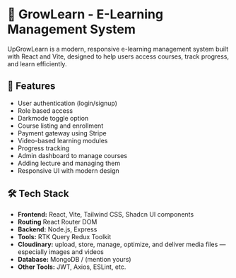 # 📘 GrowLearn - E-Learning Management System

UpGrowLearn is a modern, responsive e-learning management system built with React and Vite, designed to help users access courses, track progress, and learn efficiently.

## 🚀 Features

- User authentication (login/signup)
- Role based access
- Darkmode toggle option
- Course listing and enrollment
- Payment gateway using Stripe 
- Video-based learning modules
- Progress tracking
- Admin dashboard to manage courses
- Adding lecture and managing them
- Responsive UI with modern design

## 🛠️ Tech Stack

- **Frontend:** React, Vite, Tailwind CSS, Shadcn UI components
- **Routing** React Router DOM
- **Backend:** Node.js, Express 
- **Tools:** RTK Query Redux Toolkit
- **Cloudinary:** upload, store, manage, optimize, and deliver media files — especially images and videos 
- **Database:** MongoDB /  (mention yours)
- **Other Tools:** JWT, Axios, ESLint, etc.


